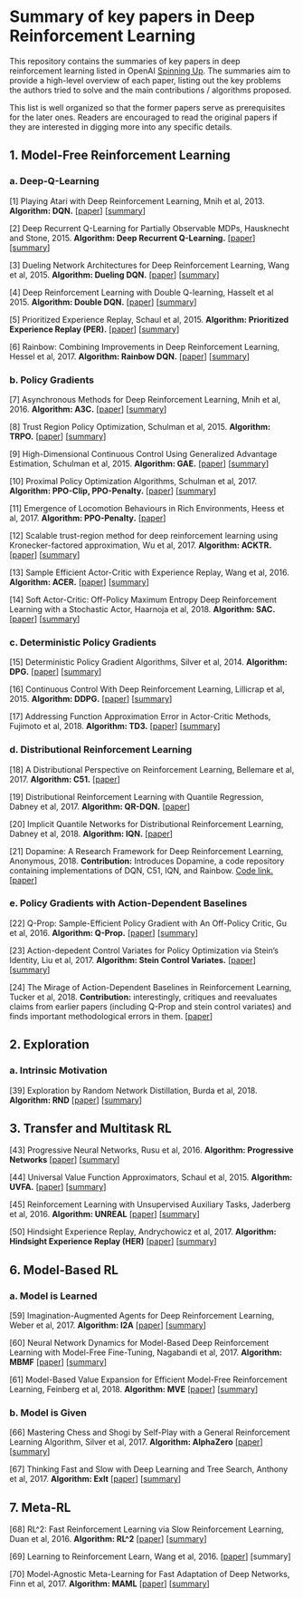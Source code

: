 # Summary of key papers in Deep Reinforcement Learning

This repository contains the summaries of key papers in deep reinforcement learning listed in OpenAI [Spinning Up](https://spinningup.openai.com/en/latest/index.html). The summaries aim to provide a high-level overview of each paper, listing out the key problems the authors tried to solve and the main contributions / algorithms proposed. 

This list is well organized so that the former papers serve as prerequisites for the later ones. Readers are encouraged to read the original papers if they are interested in digging more into any specific details.



## 1. Model-Free Reinforcement Learning

### a. Deep-Q-Learning

[1] Playing Atari with Deep Reinforcement Learning, Mnih et al, 2013. **Algorithm: DQN.** [[paper](https://www.cs.toronto.edu/~vmnih/docs/dqn.pdf)] [[summary](https://github.com/RPC2/DRL_paper_summary/blob/master/01%20Model-Free%20RL/001%20Playing%20Atari%20with%20Deep%20Reinforcement%20Learning.md)]

[2] Deep Recurrent Q-Learning for Partially Observable MDPs, Hausknecht and Stone, 2015. **Algorithm: Deep Recurrent Q-Learning.** [[paper](https://arxiv.org/abs/1507.06527)] [[summary](https://github.com/RPC2/DRL_paper_summary/blob/master/01%20Model-Free%20RL/002%20Deep%20Recurrent%20Q-Learning%20for%20Partially%20Observable%20MDPs.md)]

[3] Dueling Network Architectures for Deep Reinforcement Learning, Wang et al, 2015. **Algorithm: Dueling DQN.** [[paper](https://arxiv.org/abs/1511.06581)] [[summary](https://github.com/RPC2/DRL_paper_summary/blob/master/01%20Model-Free%20RL/003%20Dueling%20Network%20Architectures%20for%20Deep%20Reinforcement%20Learning.md)]

[4] Deep Reinforcement Learning with Double Q-learning, Hasselt et al 2015. **Algorithm: Double DQN.** [[paper](https://arxiv.org/abs/1509.06461)] [[summary](https://github.com/RPC2/DRL_paper_summary/blob/master/01%20Model-Free%20RL/004%20Deep%20Reinforcement%20Learning%20with%20Double%20Q-learning.md)]

[5] Prioritized Experience Replay, Schaul et al, 2015. **Algorithm: Prioritized Experience Replay (PER).** [[paper](https://arxiv.org/abs/1511.05952)] [[summary](https://github.com/RPC2/DRL_paper_summary/blob/master/01%20Model-Free%20RL/005%20Prioritized%20Experience%20Replay.md)]

[6] Rainbow: Combining Improvements in Deep Reinforcement Learning, Hessel et al, 2017. **Algorithm: Rainbow DQN.** [[paper](https://arxiv.org/abs/1710.02298)] [[summary](https://github.com/RPC2/DRL_paper_summary/blob/master/01%20Model-Free%20RL/006%20Rainbow%20Combining%20Improvements%20in%20Deep%20Reinforcement%20Learning.md)]



### b. Policy Gradients

[7] Asynchronous Methods for Deep Reinforcement Learning, Mnih et al, 2016. **Algorithm: A3C.** [[paper](https://arxiv.org/abs/1602.01783)] [[summary](https://github.com/RPC2/DRL_paper_summary/blob/master/01%20Model-Free%20RL/007%20Asynchronous%20Methods%20for%20Deep%20Reinforcement%20Learning.md)]

[8] Trust Region Policy Optimization, Schulman et al, 2015. **Algorithm: TRPO.** [[paper](https://arxiv.org/abs/1502.05477)] [[summary](https://github.com/RPC2/DRL_paper_summary/blob/master/01%20Model-Free%20RL/008%20Trust%20Region%20Policy%20Optimization.md)]

[9] High-Dimensional Continuous Control Using Generalized Advantage Estimation, Schulman et al, 2015. **Algorithm: GAE.** [[paper](https://arxiv.org/abs/1506.02438)] [[summary](https://github.com/RPC2/DRL_paper_summary/blob/master/01%20Model-Free%20RL/009%20High-Dimensional%20Continuous%20Control%20Using%20Generalized%20Advantage%20Estimation.md)]

[10] Proximal Policy Optimization Algorithms, Schulman et al, 2017. **Algorithm: PPO-Clip, PPO-Penalty.** [[paper](https://arxiv.org/abs/1707.06347)] [[summary](https://github.com/RPC2/DRL_paper_summary/blob/master/01%20Model-Free%20RL/010%20Proximal%20Policy%20Optimization%20Algorithms.md)]

[11] Emergence of Locomotion Behaviours in Rich Environments, Heess et al, 2017. **Algorithm: PPO-Penalty.** [[paper](https://arxiv.org/abs/1707.02286)]

[12] Scalable trust-region method for deep reinforcement learning using Kronecker-factored approximation, Wu et al, 2017. **Algorithm: ACKTR.** [[paper](https://arxiv.org/abs/1708.05144)] [[summary](https://github.com/RPC2/DRL_paper_summary/blob/master/01%20Model-Free%20RL/012%20Scalable%20trust-region%20method%20for%20deep%20reinforcement%20learning%20using%20Kronecker-factored%20approximation.md)]

[13] Sample Efficient Actor-Critic with Experience Replay, Wang et al, 2016. **Algorithm: ACER.** [[paper](https://arxiv.org/abs/1611.01224)] [[summary](https://github.com/RPC2/DRL_paper_summary/blob/master/01%20Model-Free%20RL/013%20Sample%20Efficient%20Actor-Critic%20with%20Experience%20Replay.md)]

[14] Soft Actor-Critic: Off-Policy Maximum Entropy Deep Reinforcement Learning with a Stochastic Actor, Haarnoja et al, 2018. **Algorithm: SAC.** [[paper](https://arxiv.org/abs/1801.01290)] [[summary](https://github.com/RPC2/DRL_paper_summary/blob/master/01%20Model-Free%20RL/014%20Soft%20Actor-Critic%20Off%20Policy%20Maximum%20Entropy%20Deep%20Reinforcement%20Learning%20with%20a%20Stochastic%20Actor.md)]



### c. Deterministic Policy Gradients

[15] Deterministic Policy Gradient Algorithms, Silver et al, 2014. **Algorithm: DPG.** [[paper](http://proceedings.mlr.press/v32/silver14.pdf)] [[summary](https://github.com/RPC2/DRL_paper_summary/blob/master/01%20Model-Free%20RL/015%20Deterministic%20Policy%20Gradient%20Algorithms.md)]

[16] Continuous Control With Deep Reinforcement Learning, Lillicrap et al, 2015. **Algorithm: DDPG.** [[paper](https://arxiv.org/abs/1509.02971)] [[summary](https://github.com/RPC2/DRL_paper_summary/blob/master/01%20Model-Free%20RL/016%20Continuous%20control%20with%20deep%20reinforcement%20learning.md)]

[17] Addressing Function Approximation Error in Actor-Critic Methods, Fujimoto et al, 2018. **Algorithm: TD3.** [[paper](https://arxiv.org/abs/1802.09477)] [[summary](https://github.com/RPC2/DRL_paper_summary/blob/master/01%20Model-Free%20RL/017%20Addressing%20Function%20Approximation%20Error%20in%20Actor-Critic%20Methods.md)]



### d. Distributional Reinforcement Learning

[18] A Distributional Perspective on Reinforcement Learning, Bellemare et al, 2017. **Algorithm: C51.** [[paper](https://arxiv.org/abs/1707.06887)]

[19] Distributional Reinforcement Learning with Quantile Regression, Dabney et al, 2017. **Algorithm: QR-DQN.** [[paper](https://arxiv.org/abs/1710.10044)] 

[20] Implicit Quantile Networks for Distributional Reinforcement Learning, Dabney et al, 2018. **Algorithm: IQN.** [[paper](https://arxiv.org/abs/1806.06923)]

[21] Dopamine: A Research Framework for Deep Reinforcement Learning, Anonymous, 2018. **Contribution:** Introduces Dopamine, a code repository containing implementations of DQN, C51, IQN, and Rainbow. [Code link.](https://github.com/google/dopamine) [[paper](https://openreview.net/forum?id=ByG_3s09KX)]



### e. Policy Gradients with Action-Dependent Baselines

[22] Q-Prop: Sample-Efficient Policy Gradient with An Off-Policy Critic, Gu et al, 2016. **Algorithm: Q-Prop.** [[paper](https://arxiv.org/abs/1611.02247)] [[summary](https://github.com/RPC2/DRL_paper_summary/blob/master/01%20Model-Free%20RL/022%20Q-Prop%20Sample-Efficient%20Policy%20Gradient%20with%20An%20Off-Policy%20Critic.md)]

[23] Action-depedent Control Variates for Policy Optimization via Stein’s Identity, Liu et al, 2017. **Algorithm: Stein Control Variates.** [[paper](https://arxiv.org/abs/1710.11198)] [[summary](https://github.com/RPC2/DRL_paper_summary/blob/master/01%20Model-Free%20RL/023%20Action-dependent%20Control%20Variates%20for%20Policy%20Optimization%20via%20Stein's%20Identity.md)]

[24] The Mirage of Action-Dependent Baselines in Reinforcement Learning, Tucker et al, 2018. **Contribution:** interestingly, critiques and reevaluates claims from earlier papers (including Q-Prop and stein control variates) and finds important methodological errors in them. [[paper](https://arxiv.org/abs/1802.10031)]



## 2. Exploration

### a. Intrinsic Motivation

[39] Exploration by Random Network Distillation, Burda et al, 2018. **Algorithm: RND** [[paper](https://arxiv.org/abs/1810.12894)] [[summary](https://github.com/RPC2/DRL_paper_summary/blob/master/02%20Exploration/039%20Exploration%20by%20Random%20Network%20Distillation.md)]



## 3. Transfer and Multitask RL

[43] Progressive Neural Networks, Rusu et al, 2016. **Algorithm: Progressive Networks** [[paper](https://arxiv.org/abs/1606.04671)] [[summary](https://github.com/RPC2/DRL_paper_summary/blob/master/03%20Transfer%20and%20Multitask%20RL/043%20Progressive%20Neural%20Networks.md)]

[44] Universal Value Function Approximators, Schaul et al, 2015. **Algorithm: UVFA.** [[paper](http://proceedings.mlr.press/v37/schaul15.pdf)] [[summary](https://github.com/RPC2/DRL_paper_summary/blob/master/03%20Transfer%20and%20Multitask%20RL/044%20Universal%20Value%20Function%20Approximators.md)]

[45] Reinforcement Learning with Unsupervised Auxiliary Tasks, Jaderberg et al, 2016. **Algorithm: UNREAL** [[paper](https://arxiv.org/abs/1611.05397)] [[summary](https://github.com/RPC2/DRL_paper_summary/blob/master/03%20Transfer%20and%20Multitask%20RL/045%20Reinforcement%20Learning%20with%20Unsupervised%20Auxiliary%20Tasks.md)]

[50] Hindsight Experience Replay, Andrychowicz et al, 2017. **Algorithm: Hindsight Experience Replay (HER)** [[paper](https://arxiv.org/abs/1707.01495)] [[summary](https://github.com/RPC2/DRL_paper_summary/blob/master/03%20Transfer%20and%20Multitask%20RL/050%20Hindsight%20Experience%20Replay.md)]



## 6. Model-Based RL

### a. Model is Learned

[59] Imagination-Augmented Agents for Deep Reinforcement Learning, Weber et al, 2017. **Algorithm: I2A** [[paper](https://arxiv.org/abs/1707.06203)] [[summary](https://github.com/RPC2/DRL_paper_summary/blob/master/06%20Model-Based%20RL/059%20Imagination-Augmented%20Agents%20for%20Deep%20Reinforcement%20Learning.md)]

[60] Neural Network Dynamics for Model-Based Deep Reinforcement Learning with Model-Free Fine-Tuning, Nagabandi et al, 2017. **Algorithm: MBMF** [[paper](https://arxiv.org/abs/1708.02596)] [[summary](https://github.com/RPC2/DRL_paper_summary/blob/master/06%20Model-Based%20RL/060%20Neural%20Network%20Dynamics%20for%20Model-Based%20Deep%20Reinforcement%20Learning%20with%20Model-Free%20Fine-Tuning.md)]

[61] Model-Based Value Expansion for Efficient Model-Free Reinforcement Learning, Feinberg et al, 2018. **Algorithm: MVE** [[paper](https://arxiv.org/abs/1803.00101)] [[summary](https://github.com/RPC2/DRL_paper_summary/blob/master/06%20Model-Based%20RL/061%20Model-Based%20Value%20Expansion%20for%20Efficient%20Model-Free%20Renforcement%20Learning.md)]

### b. Model is Given

[66] Mastering Chess and Shogi by Self-Play with a General Reinforcement Learning Algorithm, Silver et al, 2017. **Algorithm: AlphaZero** [[paper](https://arxiv.org/abs/1712.01815)] [[summary](https://github.com/RPC2/DRL_paper_summary/blob/master/06%20Model-Based%20RL/066%20Mastering%20Chess%20and%20Shogi%20by%20Self-Play%20with%20a%20General%20Reinforcement%20Learning%20Algorithm.md)]

[67] Thinking Fast and Slow with Deep Learning and Tree Search, Anthony et al, 2017. **Algorithm: ExIt** [[paper](https://arxiv.org/abs/1705.08439)] [[summary](https://github.com/RPC2/DRL_paper_summary/blob/master/06%20Model-Based%20RL/067%20Thinking%20Fast%20and%20Slow%20with%20Deep%20Learning%20and%20Tree%20Search.md)]



## 7. Meta-RL

[68] RL^2: Fast Reinforcement Learning via Slow Reinforcement Learning, Duan et al, 2016. **Algorithm: RL^2** [[paper](https://arxiv.org/abs/1611.02779)] [[summary](https://github.com/RPC2/DRL_paper_summary/blob/master/07%20Meta-RL/068%20RL2%20Fast%20Reinforcement%20Learning%20via%20Slow%20Reinforcement%20Learning.md)]

[69] Learning to Reinforcement Learn, Wang et al, 2016. [[paper](https://arxiv.org/abs/1611.05763)] [summary]

[70] Model-Agnostic Meta-Learning for Fast Adaptation of Deep Networks, Finn et al, 2017. **Algorithm: MAML** [[paper](https://arxiv.org/abs/1703.03400)] [[summary](https://github.com/RPC2/DRL_paper_summary/blob/master/07%20Meta-RL/070%20Model-Agnostic%20Meta-Learning%20for%20Fast%20Adaptation%20of%20Deep%20Networks.md)]